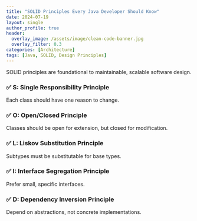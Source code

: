 ```yaml
---
title: "SOLID Principles Every Java Developer Should Know"
date: 2024-07-19
layout: single
author_profile: true
header:
  overlay_image: /assets/image/clean-code-banner.jpg
  overlay_filter: 0.3
categories: [Architecture]
tags: [Java, SOLID, Design Principles]
---
```


SOLID principles are foundational to maintainable, scalable software design.

### ✅ S: Single Responsibility Principle
Each class should have one reason to change.

### ✅ O: Open/Closed Principle
Classes should be open for extension, but closed for modification.

### ✅ L: Liskov Substitution Principle
Subtypes must be substitutable for base types.

### ✅ I: Interface Segregation Principle
Prefer small, specific interfaces.

### ✅ D: Dependency Inversion Principle
Depend on abstractions, not concrete implementations.
